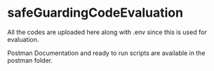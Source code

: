 # safeGuardingCodeEvaluation

All the codes are uploaded here along with .env since this is used for evaluation.

Postman Documentation and ready to run scripts are available in the postman folder.
